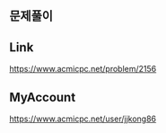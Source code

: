 ## 문제풀이

## Link
https://www.acmicpc.net/problem/2156

## MyAccount
https://www.acmicpc.net/user/jjkong86


